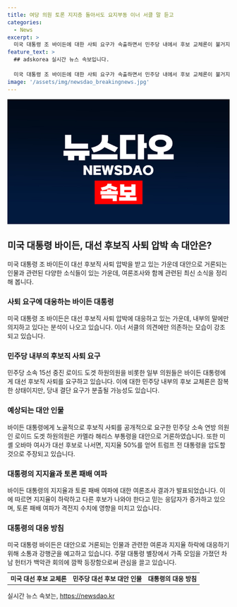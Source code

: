 ```yaml
---
title: 여당 의원 토론 지지층 돌아서도 요지부동 이너 서클 말 듣고
categories:
  - News
excerpt: >
  미국 대통령 조 바이든에 대한 사퇴 요구가 속출하면서 민주당 내에서 후보 교체론이 불거지고 있다. 바이든 대통령은 물러설 기색이 없으며, 앞으로의 강행군을 예고하고 있다. 그는 미셸 오바마가 출마하면 트럼프에게 압도승할 것이라는 언론 보도도 있다. 현재 바이든 대통령의 인기가 하락하면서 다른 후보가 필요하다는 응답이 늘어나고 있는 가운데, 대안으로는 카멀라 해리스 부통령과 미셸 오바마가 거론되고 있다. 이에 대한 바이든 대통령의 대응은 주요 동맹국과의 회의 도래와 유세 재개 등의 강력한 여론전을 예고하고 있다.
feature_text: >
  ## adskorea 실시간 뉴스 속보입니다.

  미국 대통령 조 바이든에 대한 사퇴 요구가 속출하면서 민주당 내에서 후보 교체론이 불거지고 있다. 바이든 대통령은 물러설 기색이 없으며, 앞으로의 강행군을 예고하고 있다. 그는 미셸 오바마가 출마하면 트럼프에게 압도승할 것이라는 언론 보도도 있다. 현재 바이든 대통령의 인기가 하락하면서 다른 후보가 필요하다는 응답이 늘어나고 있는 가운데, 대안으로는 카멀라 해리스 부통령과 미셸 오바마가 거론되고 있다. 이에 대한 바이든 대통령의 대응은 주요 동맹국과의 회의 도래와 유세 재개 등의 강력한 여론전을 예고하고 있다.
image: '/assets/img/newsdao_breakingnews.jpg'
---
```


<p><img src="/assets/img/newsdao_breakingnews.jpg" alt="adskorea 속보" /></p>

<h2 data-ke-size="size26">미국 대통령 바이든, 대선 후보직 사퇴 압박 속 대안은?</h2>

<p data-ke-size="size16">미국 대통령 조 바이든이 대선 후보직 사퇴 압박을 받고 있는 가운데 대안으로 거론되는 인물과 관련된 다양한 소식들이 있는 가운데, 여론조사와 함께 관련된 최신 소식을 정리해 봅니다.</p>

<h3><b>사퇴 요구에 대응하는 바이든 대통령</b></h3>

<p data-ke-size="size16">미국 대통령 조 바이든은 대선 후보직 사퇴 압박에 대응하고 있는 가운데, 내부의 말에만 의지하고 있다는 분석이 나오고 있습니다. 이너 서클의 의견에만 의존하는 모습이 강조되고 있습니다.</p>

<h3><b>민주당 내부의 후보직 사퇴 요구</b></h3>

<p data-ke-size="size16">민주당 소속 15선 중진 로이드 도겟 하원의원을 비롯한 일부 의원들은 바이든 대통령에게 대선 후보직 사퇴를 요구하고 있습니다. 이에 대한 민주당 내부의 후보 교체론은 잠복한 상태이지만, 당내 결단 요구가 분출될 가능성도 있습니다.</p>

<h3><b>예상되는 대안 인물</b></h3>

<p data-ke-size="size16">바이든 대통령에게 노골적으로 후보직 사퇴를 공개적으로 요구한 민주당 소속 연방 의원인 로이드 도겟 하원의원은 카멜라 해리스 부통령을 대안으로 거론하였습니다. 또한 미셸 오바마 여사가 대선 후보로 나서면, 지지율 50%를 얻어 트럼프 전 대통령을 압도할 것으로 주장되고 있습니다.</p>

<h3><b>대통령의 지지율과 토론 패배 여파</b></h3>

<p data-ke-size="size16">바이든 대통령의 지지율과 토론 패배 여파에 대한 여론조사 결과가 발표되었습니다. 이에 따르면 지지율이 하락하고 다른 후보가 나와야 한다고 믿는 응답자가 증가하고 있으며, 토론 패배 여파가 격전지 수치에 영향을 미치고 있습니다.</p>

<h3><b>대통령의 대응 방침</b></h3>

<p data-ke-size="size16">미국 대통령 바이든은 대안으로 거론되는 인물과 관련한 여론과 지지율 하락에 대응하기 위해 소통과 강행군을 예고하고 있습니다. 주말 대통령 별장에서 가족 모임을 가졌던 차남 헌터가 백악관 회의에 깜짝 등장함으로써 관심을 끌고 있습니다.</p>

<table>
    <tr>
        <td style="text-align: center; height: 17px;"><b>미국 대선 후보 교체론</b></td>
        <td style="text-align: center; height: 17px;"><b>민주당 대선 후보 대안 인물</b></td>
        <td style="text-align: center; height: 17px;"><b>대통령의 대응 방침</b></td>
    </tr>
</table>
실시간 뉴스 속보는, <a href="https://newsdao.kr" rel="dofollow">https://newsdao.kr</a>


